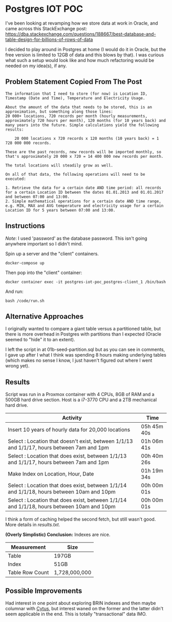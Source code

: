 # Postgres IOT POC

I've been looking at revamping how we store data at work in Oracle, and came across this StackExchange post: https://dba.stackexchange.com/questions/188667/best-database-and-table-design-for-billions-of-rows-of-data

I decided to play around in Postgres at home (I would do it in Oracle, but the free version is limited to 12GB of data and this blows by that). I was curious what such a setup would look like and how much refactoring would be needed on my idea(s), if any.

## Problem Statement Copied From The Post

```
The information that I need to store (for now) is Location ID, Timestamp (Date and Time), Temperature and Electricity Usage.

About the amount of the data that needs to be stored, this is an approximation, but something along those lines:
20 000+ locations, 720 records per month (hourly measurements, approximately 720 hours per month), 120 months (for 10 years back) and many years into the future. Simple calculations yield the following results:

	20 000 locations x 720 records x 120 months (10 years back) = 1 728 000 000 records.

These are the past records, new records will be imported monthly, so that's approximately 20 000 x 720 = 14 400 000 new records per month.

The total locations will steadily grow as well.

On all of that data, the following operations will need to be executed:

1. Retrieve the data for a certain date AND time period: all records for a certain Location ID between the dates 01.01.2013 and 01.01.2017 and between 07:00 and 13:00.
2. Simple mathematical operations for a certain date AND time range, e.g. MIN, MAX and AVG temperature and electricity usage for a certain Location ID for 5 years between 07:00 and 13:00.
```

## Instructions

*Note*: I used 'password' as the database password. This isn't going anywhere important so I didn't mind.

Spin up a server and the "client" containers.

```
docker-compose up
```

Then pop into the "client" container:

```
docker container exec -it postgres-iot-poc_postgres-client_1 /bin/bash
```

And run:

```
bash /code/run.sh
```

## Alternative Approaches

I originally wanted to compare a giant table versus a partitioned table, but there is more overhead in Postgres with partitions than I expected (Oracle seemed to "hide" it to an extent).

I left the script in at 01b-seed-partition.sql but as you can see in comments, I gave up after I what I think was spending 8 hours making underlying tables (which makes no sense I know, I just haven't figured out where I went wrong yet).

## Results

Script was run in a Proxmox container with 4 CPUs, 8GB of RAM and a 500GB hard drive section. Host is a i7-3770 CPU and a 2TB mechanical hard drive.

| Activity | Time |
| -------- | ---- |
| Insert 10 years of hourly data for 20,000 locations | 05h 45m 40s |
| Select : Location that doesn't exist, between 1/1/13 and 1/1/17, hours between 7am and 1pm | 01h 06m 41s  |
| Select : Location that does exist, between 1/1/13 and 1/1/17, hours between 7am and 1pm | 00h 40m 26s |
| Make Index on Location, Hour, Date | 01h 19m 34s |
| Select : Location that does exist, between 1/1/14 and 1/1/18, hours between 10am and 10pm | 00h 00m 01s |
| Select : Location that does exist, between 1/1/14 and 1/1/18, hours between 10am and 10pm | 00h 00m 01s |

I think a form of caching helped the second fetch, but still wasn't good. More details in _results.txt_.

**(Overly Simplistic) Conclusion:**  Indexes are nice.

| Measurement | Size |
| ----------- | ---- |
| Table | 197GB |
| Index | 51GB |
| Table Row Count | 1,728,000,000 |

## Possible Improvements

Had interest in one point about exploring BRIN indexes and then maybe columnar with [Cytus](https://www.citusdata.com/), but interest waned on the former and the latter didn't seem applicable in the end. This is totally "transactional" data IMO.
